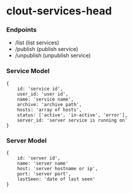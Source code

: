 clout-services-head
===========

### Endpoints
- /list (list services)
- /publish (publish service)
- /unpublish (unpublish service)

### Service Model
```
{
	id: 'service id',
	user_id: 'user id',
	name: 'service name',
	archive: 'archive path',
	hosts: 'array of hosts',
	status: ['active', 'in-active', 'error'],
	server_id: 'server service is running on'
}
```

### Server Model
```
{
	id: 'server id',
	name: 'server name'
	host: 'server hostname or ip',
	port: 'server port',
	lastSeen: 'date of last seen'
}
```
